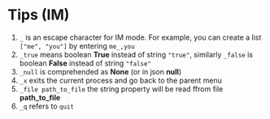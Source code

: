 # Tips (IM)

1. `_` is an escape character for IM mode. For example, you can create a list `["me", "you"]` by entering `me_,you`
1. `_true` means boolean **True** instead of string `"true"`, similarly `_false` is boolean **False** instead of string `"false"`
1. `_null` is comprehended as **None** (or in json **null**)
1. `_x` exits the current process and go back to the parent menu
1. `_file path_to_file` the string property will be read ffrom file **path_to_file**
3. `_q` refers to `quit`
